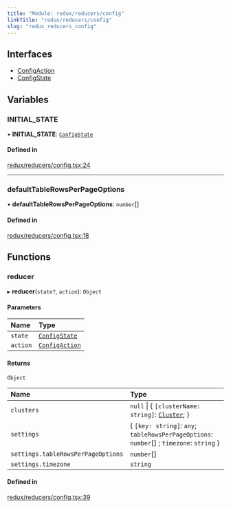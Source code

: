 ```yaml
---
title: "Module: redux/reducers/config"
linkTitle: "redux/reducers/config"
slug: "redux_reducers_config"
---
```


## Interfaces

- [ConfigAction](../interfaces/redux_reducers_config.ConfigAction.md)
- [ConfigState](../interfaces/redux_reducers_config.ConfigState.md)

## Variables

### INITIAL\_STATE

• **INITIAL\_STATE**: [`ConfigState`](../interfaces/redux_reducers_config.ConfigState.md)

#### Defined in

[redux/reducers/config.tsx:24](https://github.com/headlamp-k8s/headlamp/blob/a8b3c4c6/frontend/src/redux/reducers/config.tsx#L24)

___

### defaultTableRowsPerPageOptions

• **defaultTableRowsPerPageOptions**: `number`[]

#### Defined in

[redux/reducers/config.tsx:18](https://github.com/headlamp-k8s/headlamp/blob/a8b3c4c6/frontend/src/redux/reducers/config.tsx#L18)

## Functions

### reducer

▸ **reducer**(`state?`, `action`): `Object`

#### Parameters

| Name | Type |
| :------ | :------ |
| `state` | [`ConfigState`](../interfaces/redux_reducers_config.ConfigState.md) |
| `action` | [`ConfigAction`](../interfaces/redux_reducers_config.ConfigAction.md) |

#### Returns

`Object`

| Name | Type |
| :------ | :------ |
| `clusters` | ``null`` \| { `[clusterName: string]`: [`Cluster`](../interfaces/lib_k8s_cluster.Cluster.md);  } |
| `settings` | { `[key: string]`: `any`; `tableRowsPerPageOptions`: `number`[] ; `timezone`: `string`  } |
| `settings.tableRowsPerPageOptions` | `number`[] |
| `settings.timezone` | `string` |

#### Defined in

[redux/reducers/config.tsx:39](https://github.com/headlamp-k8s/headlamp/blob/a8b3c4c6/frontend/src/redux/reducers/config.tsx#L39)
